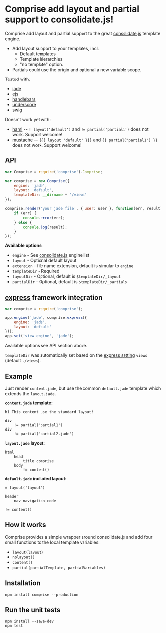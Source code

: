 # Comprise add layout and partial support to consolidate.js!

Comprise add layout and partial support to the great
[consolidate.js](https://github.com/visionmedia/consolidate.js)
template engine.

* Add layout support to your templates, incl.
  * Default templates
  * Template hierarchies
  * "no template" option.
* Partials could use the origin and optional a new variable scope.

Tested with:

* [jade](https://github.com/visionmedia/jade) 
* [ejs](https://github.com/visionmedia/ejs)
* [handlebars](https://github.com/wycats/handlebars.js)
* [underscore](https://github.com/jashkenas/underscore)
* [swig](https://github.com/paularmstrong/swig)

Doesn't work yet with:

* [haml](https://github.com/visionmedia/haml.js) -- ```! layout('default')``` and ```!= partial('partial1')``` does not work. Support welcome!
* [mustache](https://github.com/janl/mustache.js) -- ```{{{ layout 'default' }}}``` and ```{{ partial("partial1") }}``` does not work. Support welcome!


## API

```javascript
var Comprise = require('comprise').Comprise;

var comprise = new Comprise({
	engine: 'jade',
	layout: 'default',
	templateDir: __dirname + '/views'
});

comprise.render('your jade file', { user: user }, function(err, result) {
	if (err) {
		console.error(err);
	} else {
		console.log(result);
	}
});
```

**Available options:**

* ```engine``` - See [consolidate.js](https://github.com/visionmedia/consolidate.js) engine list
* ```layout``` - Optional default layout
* ```extension``` - file name extension, default is simular to ```engine```
* ```templateDir``` - Required
* ```layoutDir``` - Optional, default is ```$templateDir/_layout```
* ```partialDir``` - Optional, default is ```$templateDir/_partials```

## [express](http://expressjs.com/) framework integration

```javascript
var comprise = require('comprise');

app.engine('jade', comprise.express({
	engine: 'jade',
	layout: 'default'
}));
app.set('view engine', 'jade');
```

Available options see API section above.

```templateDir``` was automatically set based on the
[express setting](http://expressjs.com/api.html#app-settings) ```views``` (default ```./views```).

## Example

Just render ```content.jade```, but use the common ```default.jade```
template which extends the ```layout.jade```.

**```content.jade``` template:**

```jade
h1 This content use the standard layout!

div
	!= partial('partial1')
div
	!= partial('partial2.jade')
```

**```layout.jade``` layout:**

```jade
html
	head
		title comprise
	body
		!= content()
```

**```default.jade``` included layout:**

```jade
= layout('layout')

header
	nav navigation code

!= content()
```

## How it works

Comprise provides a simple wrapper around consolidate.js and add four small functions 
to the local template variables:

* ```layout(layout)```
* ```nolayout()```
* ```content()```
* ```partial(partialTemplate, partialVariables)```

## Installation

	npm install comprise --production

## Run the unit tests

	npm install --save-dev
	npm test
